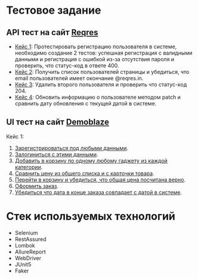 # Тестовое задание

## API тест на сайт [Reqres](https://reqres.in/)
* [Кейс 1](src/test/java/APItestforReqres/RegisterTest/RegisterUser.java): Протестировать регистрацию пользователя в системе, необходимо создание 2 тестов: успешная регистрация с валидными данными и регистрация с ошибкой из-за отсутствия пароля и проверить, что статус-код в ответе 400.
* [Кейс 2](src/test/java/APItestforReqres/GetTest/GetUser.java): Получить список пользователей страницы и убедиться, что email пользователей имеет окончание @reqres.in.
* [Кейс 3](src/test/java/APItestforReqres/DeleteTest/DeleteUser.java): Удалить второго пользователя и проверить что статус-код 204.
* [Кейс 4](src/test/java/APItestforReqres/UpdateTest/UpdateUserData.java): Обновить информацию о пользователе методом patch и сравнить дату обновления с текущей датой в системе.

## UI тест на сайт [Demoblaze](https://www.demoblaze.com/)

Кейс 1:
1. [Зарегистрироваться под любыми данными](src/test/java/UItestforDemoblaze/RegistrationPage.java).
2. [Залогиниться с этими данными](src/test/java/UItestforDemoblaze/LogInPage.java).
3. [Добавить в корзину по одному любому гаджету из каждой категории](src/test/java/UItestforDemoblaze/CatalogPage.java).
4. [Сравнить цену из общего списка и с карточки товара](src/test/java/UItestforDemoblaze/CatalogPage.java).
5. [Перейти в корзину и убедиться, что общая цена посчитана верно](src/test/java/UItestforDemoblaze/CartPage.java).
6. [Оформить заказ](src/test/java/UItestforDemoblaze/CartPage.java).
7. [Убедиться что дата в конце заказа совпадает с датой в системе](src/test/java/UItestforDemoblaze/CartPage.java).


# Стек используемых технологий
* Selenium
* RestAssured
* Lombok
* AllureReport
* WebDriver
* JUnit5
* Faker
